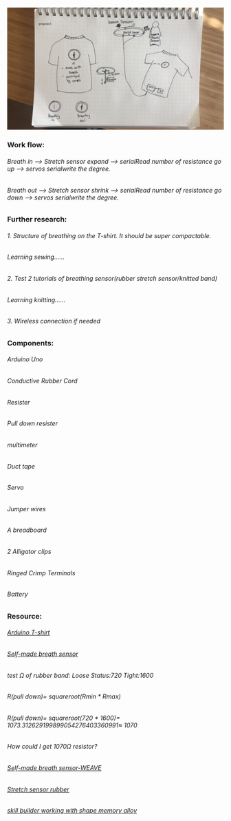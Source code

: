 
![](https://github.com/danqian/mechatronic-2019/blob/master/Final%20Project/Proposal/proposal.png)



### Work flow:
###### Breath in --> Stretch sensor expand --> serialRead number of resistance go up --> servos serialwrite the degree.

###### Breath out --> Stretch sensor shrink --> serialRead number of resistance go down --> servos serialwrite the degree.



### Further research:

###### 1. Structure of breathing on the T-shirt. It should be super compactable.
###### Learning sewing……
###### 2. Test 2 tutorials of breathing sensor(rubber stretch sensor/knitted band)
###### Learning knitting……
###### 3. Wireless connection if needed



### Components:

###### Arduino Uno

###### Conductive Rubber Cord

###### Resister

###### Pull down resister

###### multimeter

###### Duct tape

###### Servo

###### Jumper wires

###### A breadboard

###### 2 Alligator clips

###### Ringed Crimp Terminals

###### Battery



### Resource:

###### [Arduino T-shirt](https://create.arduino.cc/projecthub/Maddy/tv-tee-shirt-da8fb4?ref=tag&ref_id=wearables&offset=22)
###### [Self-made breath sensor](https://www.instructables.com/id/Quick-and-dirty-Respiration-Sensor/)
###### test Ω of rubber band: Loose Status:720 Tight:1600
###### R(pull down)= squareroot(Rmin * Rmax)
###### R(pull down)= squareroot(720 * 1600)= 1073.312629199899054276403360991≈ 1070
###### How could I get 1070Ω resistor?
###### [Self-made breath sensor-WEAVE](https://www.instructables.com/id/DIY-Breath-Sensor-with-Arduino-Conductive-Knitted-/)
###### [Stretch sensor rubber](https://www.adafruit.com/product/519)
###### [skill builder working with shape memory alloy](https://makezine.com/2012/01/31/skill-builder-working-with-shape-memory-alloy/)



